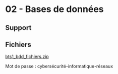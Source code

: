 # 02 - Bases de données

## Support

<object class="fullScreenAble" data="../../../pdf/cours/bts1/bts1_bdd_document.pdf" type="application/pdf"></object>

## Fichiers

[bts1_bdd_fichiers.zip](https://immaclaval-my.sharepoint.com/:u:/g/personal/mdomer_immac_fr/EQ-SF87oMCZJm7Wk6GYcw0cBQN8PfNyG1iY_nimPvQlnHw?e=9Qrpsb)

Mot de passe : cybersécurité-informatique-réseaux